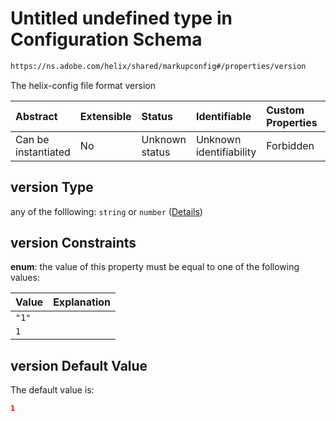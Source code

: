 # Untitled undefined type in Configuration Schema

```txt
https://ns.adobe.com/helix/shared/markupconfig#/properties/version
```

The helix-config file format version

| Abstract            | Extensible | Status         | Identifiable            | Custom Properties | Additional Properties | Access Restrictions | Defined In                                                                   |
| :------------------ | :--------- | :------------- | :---------------------- | :---------------- | :-------------------- | :------------------ | :--------------------------------------------------------------------------- |
| Can be instantiated | No         | Unknown status | Unknown identifiability | Forbidden         | Allowed               | none                | [markupconfig.schema.json*](markupconfig.schema.json "open original schema") |

## version Type

any of the folllowing: `string` or `number` ([Details](markupconfig-properties-version.md))

## version Constraints

**enum**: the value of this property must be equal to one of the following values:

| Value | Explanation |
| :---- | :---------- |
| `"1"` |             |
| `1`   |             |

## version Default Value

The default value is:

```json
1
```
